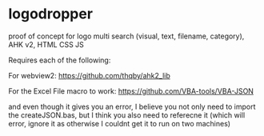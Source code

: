 # logodropper
proof of concept for logo multi search (visual, text, filename, category), AHK v2, HTML CSS JS

Requires each of the following:

For webview2:
https://github.com/thqby/ahk2_lib

For the Excel File macro to work:
https://github.com/VBA-tools/VBA-JSON

and even though it gives you an error, I believe you not only need to import the createJSON.bas, but I think you also need to referecne it (which will error, ignore it as otherwise I couldnt get it to run on two machines)

